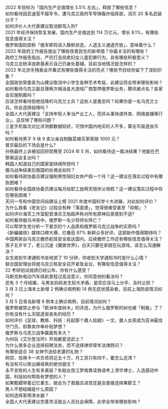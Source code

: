 2022 年目标为「国内生产总值增长 5.5% 左右」，释放了哪些信息？  
如何看待因亚速营不服军令，遭乌克兰政府军导弹轰炸指挥部，消灭 20 多名武装分子？  
如何评价人大代表建议取消醉驾入刑?  
2021 年经济保持恢复发展，国内生产总值达到 114 万亿元，增长 8.1%，有哪些信息值得关注？  
俄罗斯国防部称「俄军即将进入静默状态，人道主义通道开放」，意味着什么？  
2022 年政府工作报告提出了哪些改善民生的新举措？你最关注的有哪些？  
政府工作报告指出，严厉打击拐卖妇女儿童犯罪行为，具有哪些积极意义？  
乌克兰总统泽连斯基表示自己仍身处基辅，目前当地情况是怎样的？  
2022 年北京冬残奥会开幕式有哪些值得关注的亮点？哪些节目给你留下了深刻印象？  
全国政协常委吴为山建议取消中小学生各种艺术考级，此建议将会带来哪些影响？  
如何看待乌克兰副总理再次喊话各大游戏厂商暂停俄罗斯业务，腾讯被点名？各家会实施制裁吗？  
应该怎样看待拒绝投降的乌克兰士兵？这些人是愚忠吗？如果你是一名乌克兰士兵，你会选择投降吗？  
全国人大代表建议「支持年轻人争当产业工人，而非从事快递外卖、网络直播等行业」，这反映了哪些问题？  
三星手机每次对比评测都数据较好，可惜中国内地买的人不多，算劣币驱逐良币吗？  
如何看待男子 9 块 9 卖父亲自制酸菜被买家索赔 1000 元？  
普京最后的下场会是什么?  
孙杨最终上诉被驳回将禁赛至 2024 年 5 月，如何看待这一裁决结果？他能在巴黎奥运会复出吗？  
韩国人知道自己的国家是财阀所控吗？  
俄乌战争结束后俄国的处境会如何？  
如何看待政协委员建议强制男性陪妇女休产假一个月？这一建议在落实过程中有哪些困难？  
如何看待全国政协委员建议每月给职工放两天陪伴父母假？这一建议落实过程中存在哪些困难？  
天问一号和中国空间站建设上榜 2021 年度中国科学十大进展，对此如何评价？  
为什么我看《老友记》过程会有种「落差感」，觉得很难受甚至「抑郁」？  
如何评价海天工作室配音演员王柏超声称对所有原神玩家感到不适?  
如何看待俄乌冲突中，俄罗斯一名少将师长阵亡？  
可以帮学生党分析一下普京的个人品质和俄罗斯乌克兰战争的实质吗？  
《新蝙蝠侠》媒体口碑大爆，烂番茄 87% 新鲜众多好评，这部新作值得期待吗？  
中国两架自乌克兰撤侨航班安全抵达国内，后续撤侨工作还有哪些信息值得关注？  
孩子五岁半了，老公沉迷《魔兽世界》，白天只要在家就在玩游戏，该怎么沟通解决？  
女生收到牛津通知书坐地哭了 10 分钟，你收到大学通知书时是什么心情？  
联合国安理会将就乌克兰核安全召开紧急会议，有哪些信息值得关注？  
22 考研初试成绩已经公布，你有什么感受？  
马斯克称电动汽车续航里程过高没意义，你同意他的看法吗？  
还有 3 个月结婚，与男友妈妈发生较大矛盾，是否应该马上分手、及时止损？  
3 月 3 日上海本土新增 2 例确诊病例和 14 例无症状感染者，目前上海防疫情况如何？  
3 月 5 日青岛新增 8 例本土确诊病例，目前情况如何？  
俄罗斯被禁止参与「欧洲年度树木」的评选，为什么俄罗斯的树也被「制裁」了？  
你有没有什么天赋逐渐丧失的经历？  
如何评价《足球、教练、科技：托起那个聋人姑娘》一文，聋人女孩成为亚洲最佳守门员，却靠卖炸串补贴梦想？  
俄罗斯与乌克兰战争赢面有多大？  
为何玩《艾尔登法环》开局都爱选武士？  
为什么很多企业选择招聘法务，而不选择律师常年法律顾问？  
有哪些适合 38 女神节送给老婆的礼物？  
网贷、信用卡一共负债将近五十万，月工资只有四千，要怎么还清？  
有没有可以笑出姨母笑的绝世甜文？  
永不言败的人生有多美丽？失聪女孩江梦南靠读唇语考上清华博士，入选感动中国，科技如何帮助有梦想的人？  
如果甄嬛带着记忆重生，她会为了救眉庄进宫还是会直接选择果郡王？  
男人不想结婚是什么原因？  
如何选择家用净水器？  
全国人大代表建议完善灵活就业人员社会保障，此举会带来哪些影响？  
